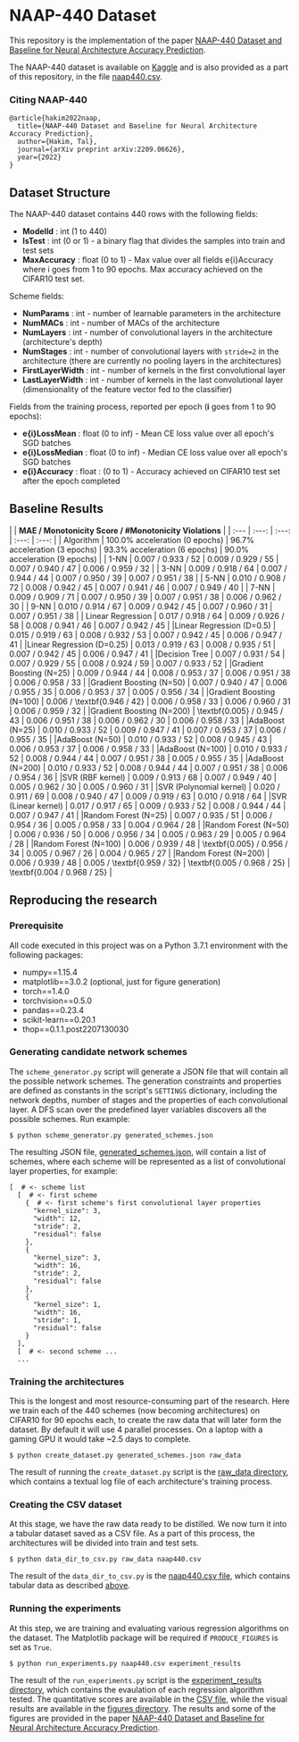 # NAAP-440 Dataset

This repository is the implementation of the paper [NAAP-440 Dataset and Baseline for Neural Architecture Accuracy Prediction](https://arxiv.org/abs/2209.06626).

The NAAP-440 dataset is available on [Kaggle](https://www.kaggle.com/datasets/talcs1/naap-440) and is also provided as a part of this repository, in the file [naap440.csv](naap440.csv).

### Citing NAAP-440

```
@article{hakim2022naap,
  title={NAAP-440 Dataset and Baseline for Neural Architecture Accuracy Prediction},
  author={Hakim, Tal},
  journal={arXiv preprint arXiv:2209.06626},
  year={2022}
}
```

## Dataset Structure

The NAAP-440 dataset contains 440 rows with the following fields:

- **ModelId** : int (1 to 440)
- **IsTest** : int (0 or 1) - a binary flag that divides the samples into train and test sets
- **MaxAccuracy** : float (0 to 1) - Max value over all fields e{i}Accuracy where i goes from 1 to 90 epochs. Max accuracy achieved on the CIFAR10 test set.

Scheme fields:

- **NumParams** : int - number of learnable parameters in the architecture
- **NumMACs** : int - number of MACs of the architecture
- **NumLayers** : int - number of convolutional layers in the architecture (architecture's depth)
- **NumStages** : int - number of convolutional layers with `stride=2` in the architecture (there are currently no pooling layers in the architectures)
- **FirstLayerWidth** : int - number of kernels in the first convolutional layer
- **LastLayerWidth** : int - number of kernels in the last convolutional layer (dimensionality of the feature vector fed to the classifier)


Fields from the training process, reported per epoch (**i** goes from 1 to 90 epochs):

- **e{i}LossMean** : float (0 to inf) - Mean CE loss value over all epoch's SGD batches
- **e{i}LossMedian** : float (0 to inf) - Median CE loss value over all epoch's SGD batches
- **e{i}Accuracy** : float : (0 to 1) - Accuracy achieved on CIFAR10 test set after the epoch completed


## Baseline Results

| | <td colspan="4">**MAE / Monotonicity Score / #Monotonicity Violations** |
| :--- | :---: | :---: | :---: | :---: |
| Algorithm | 100.0% acceleration (0 epochs) | 96.7% acceleration (3 epochs) | 93.3% acceleration (6 epochs) | 90.0% acceleration (9 epochs) | 
| 1-NN | 0.007 / 0.933 / 52  | 0.009 / 0.929 / 55  | 0.007 / 0.940 / 47  | 0.006 / 0.959 / 32  |
| 3-NN | 0.009 / 0.918 / 64  | 0.007 / 0.944 / 44  | 0.007 / 0.950 / 39  | 0.007 / 0.951 / 38  |
| 5-NN | 0.010 / 0.908 / 72  | 0.008 / 0.942 / 45  | 0.007 / 0.941 / 46  | 0.007 / 0.949 / 40  |
| 7-NN | 0.009 / 0.909 / 71  | 0.007 / 0.950 / 39  | 0.007 / 0.951 / 38  | 0.006 / 0.962 / 30  |
| 9-NN | 0.010 / 0.914 / 67  | 0.009 / 0.942 / 45  | 0.007 / 0.960 / 31  | 0.007 / 0.951 / 38  |
| Linear Regression | 0.017 / 0.918 / 64  | 0.009 / 0.926 / 58  | 0.008 / 0.941 / 46  | 0.007 / 0.942 / 45  |
|Linear Regression (D=0.5) | 0.015 / 0.919 / 63  | 0.008 / 0.932 / 53  | 0.007 / 0.942 / 45  | 0.006 / 0.947 / 41  |
|Linear Regression (D=0.25) | 0.013 / 0.919 / 63  | 0.008 / 0.935 / 51  | 0.007 / 0.942 / 45  | 0.006 / 0.947 / 41  |
|Decision Tree | 0.007 / 0.931 / 54  | 0.007 / 0.929 / 55  | 0.008 / 0.924 / 59  | 0.007 / 0.933 / 52  |
|Gradient Boosting (N=25) | 0.009 / 0.944 / 44  | 0.008 / 0.953 / 37  | 0.006 / 0.951 / 38  | 0.006 / 0.958 / 33  |
|Gradient Boosting (N=50) | 0.007 / 0.940 / 47  | 0.006 / 0.955 / 35  | 0.006 / 0.953 / 37  | 0.005 / 0.956 / 34  |
|Gradient Boosting (N=100) | 0.006 / \textbf{0.946 / 42}  | 0.006 / 0.958 / 33  | 0.006 / 0.960 / 31  | 0.006 / 0.959 / 32  |
|Gradient Boosting (N=200) | \textbf{0.005} / 0.945 / 43  | 0.006 / 0.951 / 38  | 0.006 / 0.962 / 30  | 0.006 / 0.958 / 33  |
|AdaBoost (N=25) | 0.010 / 0.933 / 52  | 0.009 / 0.947 / 41  | 0.007 / 0.953 / 37  | 0.006 / 0.955 / 35  |
|AdaBoost (N=50) | 0.010 / 0.933 / 52  | 0.008 / 0.945 / 43  | 0.006 / 0.953 / 37  | 0.006 / 0.958 / 33  |
|AdaBoost (N=100) | 0.010 / 0.933 / 52  | 0.008 / 0.944 / 44  | 0.007 / 0.951 / 38  | 0.005 / 0.955 / 35  |
|AdaBoost (N=200) | 0.010 / 0.933 / 52  | 0.008 / 0.944 / 44  | 0.007 / 0.951 / 38  | 0.006 / 0.954 / 36  |
|SVR (RBF kernel) | 0.009 / 0.913 / 68  | 0.007 / 0.949 / 40  | 0.005 / 0.962 / 30  | 0.005 / 0.960 / 31  |
|SVR (Polynomial kernel) | 0.020 / 0.911 / 69  | 0.008 / 0.940 / 47  | 0.009 / 0.919 / 63  | 0.010 / 0.918 / 64  |
|SVR (Linear kernel) | 0.017 / 0.917 / 65  | 0.009 / 0.933 / 52  | 0.008 / 0.944 / 44  | 0.007 / 0.947 / 41  |
|Random Forest (N=25) | 0.007 / 0.935 / 51  | 0.006 / 0.954 / 36  | 0.005 / 0.958 / 33  | 0.004 / 0.964 / 28  |
|Random Forest (N=50) | 0.006 / 0.936 / 50  | 0.006 / 0.956 / 34  | 0.005 / 0.963 / 29  | 0.005 / 0.964 / 28  |
|Random Forest (N=100) | 0.006 / 0.939 / 48  | \textbf{0.005} / 0.956 / 34  | 0.005 / 0.967 / 26  | 0.004 / 0.965 / 27  |
|Random Forest (N=200) | 0.006 / 0.939 / 48  | 0.005 / \textbf{0.959 / 32}  | \textbf{0.005 / 0.968 / 25}  | \textbf{0.004 / 0.968 / 25}  |


## Reproducing the research

### Prerequisite

All code executed in this project was on a Python 3.7.1 environment with the following packages:

- numpy==1.15.4
- matplotlib==3.0.2 (optional, just for figure generation)
- torch==1.4.0
- torchvision==0.5.0
- pandas==0.23.4
- scikit-learn==0.20.1
- thop==0.1.1.post2207130030

### Generating candidate network schemes
The `scheme_generator.py` script will generate a JSON file that will contain all the possible network schemes. The generation constraints and properties are defined as constants in the script's `SETTINGS` dictionary, including the network depths, number of stages and the properties of each convolutional layer. A DFS scan over the predefined layer variables discovers all the possible schemes. Run example:
```
$ python scheme_generator.py generated_schemes.json
```

The resulting JSON file, [generated_schemes.json](generated_schemes.json), will contain a list of schemes, where each scheme will be represented as a list of convolutional layer properties, for example:
```
[  # <- scheme list 
  [  # <- first scheme
    {  # <- first scheme's first convolutional layer properties
      "kernel_size": 3,
      "width": 12,
      "stride": 2,
      "residual": false
    },
    {
      "kernel_size": 3,
      "width": 16,
      "stride": 2,
      "residual": false
    },
    {
      "kernel_size": 1,
      "width": 16,
      "stride": 1,
      "residual": false
    }
  ],
  [  # <- second scheme ...
  ...
``` 

### Training the architectures
This is the longest and most resource-consuming part of the research. Here we train each of the 440 schemes (now becoming architectures) on CIFAR10 for 90 epochs each, to create the raw data that will later form the dataset. By default it will use 4 parallel processes. On a laptop with a gaming GPU it would take ~2.5 days to complete.
```
$ python create_dataset.py generated_schemes.json raw_data
```

The result of running the `create_dataset.py` script is the [raw_data directory](raw_data), which contains a textual log file of each architecture's training process.


### Creating the CSV dataset
At this stage, we have the raw data ready to be distilled. We now turn it into a tabular dataset saved as a CSV file. As a part of this process, the architectures will be divided into train and test sets.
```
$ python data_dir_to_csv.py raw_data naap440.csv 
```

The result of the `data_dir_to_csv.py` is the [naap440.csv file](naap440.csv), which contains tabular data as described [above](#dataset-structure).


### Running the experiments
At this step, we are training and evaluating various regression algorithms on the dataset. The Matplotlib package will be required if `PRODUCE_FIGURES` is set as `True`.
```
$ python run_experiments.py naap440.csv experiment_results
```

The result of the `run_experiments.py` script is the [experiment_results directory](experiment_results), which contains the evaulation of each regression algorithm tested. The quantitative scores are available in the [CSV file](experiment_results/results.csv), while the visual results are available in the [figures directory](experiment_results/figures). The results and some of the figures are provided in the paper [NAAP-440 Dataset and Baseline for Neural Architecture Accuracy Prediction](https://arxiv.org/abs/2209.06626).


